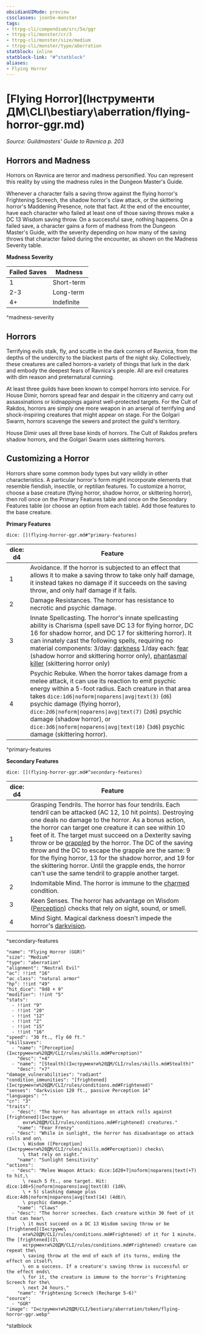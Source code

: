 ```yaml
---
obsidianUIMode: preview
cssclasses: json5e-monster
tags:
- ttrpg-cli/compendium/src/5e/ggr
- ttrpg-cli/monster/cr/3
- ttrpg-cli/monster/size/medium
- ttrpg-cli/monster/type/aberration
statblock: inline
statblock-link: "#^statblock"
aliases:
- Flying Horror
---
```

# [Flying Horror](Інструменти ДМ\CLI\bestiary\aberration/flying-horror-ggr.md)
*Source: Guildmasters' Guide to Ravnica p. 203*  

## Horrors and Madness

Horrors on Ravnica are terror and madness personified. You can represent this reality by using the madness rules in the Dungeon Master's Guide.

Whenever a character fails a saving throw against the flying horror's Frightening Screech, the shadow horror's claw attack, or the skittering horror's Maddening Presence, note that fact. At the end of the encounter, have each character who failed at least one of those saving throws make a DC 13 Wisdom saving throw. On a successful save, nothing happens. On a failed save, a character gains a form of madness from the Dungeon Master's Guide, with the severity depending on how many of the saving throws that character failed during the encounter, as shown on the Madness Severity table.

**Madness Severity**

| Failed Saves | Madness |
|--------------|---------|
| 1 | Short-term |
| 2-3 | Long-term |
| 4+ | Indefinite |
^madness-severity

## Horrors

Terrifying evils stalk, fly, and scuttle in the dark corners of Ravnica, from the depths of the undercity to the blackest parts of the night sky. Collectively, these creatures are called horrors-a variety of things that lurk in the dark and embody the deepest fears of Ravnica's people. All are evil creatures with dim reason and preternatural cunning.

At least three guilds have been known to compel horrors into service. For House Dimir, horrors spread fear and despair in the citizenry and carry out assassinations or kidnappings against well-protected targets. For the Cult of Rakdos, horrors are simply one more weapon in an arsenal of terrifying and shock-inspiring creatures that might appear on stage. For the Golgari Swarm, horrors scavenge the sewers and protect the guild's territory.

House Dimir uses all three base kinds of horrors. The Cult of Rakdos prefers shadow horrors, and the Golgari Swarm uses skittering horrors.

## Customizing a Horror

Horrors share some common body types but vary wildly in other characteristics. A particular horror's form might incorporate elements that resemble fiendish, insectile, or reptilian features. To customize a horror, choose a base creature (flying horror, shadow horror, or skittering horror), then roll once on the Primary Features table and once on the Secondary Features table (or choose an option from each table). Add those features to the base creature.


**Primary Features**

`dice: [](flying-horror-ggr.md#^primary-features)`

| dice: d4 | Feature |
|----------|---------|
| 1 | Avoidance. If the horror is subjected to an effect that allows it to make a saving throw to take only half damage, it instead takes no damage if it succeeds on the saving throw, and only half damage if it fails. |
| 2 | Damage Resistances. The horror has resistance to necrotic and psychic damage. |
| 3 | Innate Spellcasting. The horror's innate spellcasting ability is Charisma (spell save DC 13 for flying horror, DC 16 for shadow horror, and DC 17 for skittering horror). It can innately cast the following spells, requiring no material components: 3/day: [darkness](Інструменти%20ДМ/CLI/spells/darkness-xphb.md) 1/day each: [fear](Інструменти%20ДМ/CLI/spells/fear-xphb.md) (shadow horror and skittering horror only), [phantasmal killer](Інструменти%20ДМ/CLI/spells/phantasmal-killer-xphb.md) (skittering horror only) |
| 4 | Psychic Rebuke. When the horror takes damage from a melee attack, it can use its reaction to emit psychic energy within a 5-foot radius. Each creature in that area takes `dice:1d6\|noform\|noparens\|avg\|text(3)` (`d6`) psychic damage (flying horror), `dice:2d6\|noform\|noparens\|avg\|text(7)` (`2d6`) psychic damage (shadow horror), or `dice:3d6\|noform\|noparens\|avg\|text(10)` (`3d6`) psychic damage (skittering horror). |
^primary-features

**Secondary Features**

`dice: [](flying-horror-ggr.md#^secondary-features)`

| dice: d4 | Feature |
|----------|---------|
| 1 | Grasping Tendrils. The horror has four tendrils. Each tendril can be attacked (AC 12, 10 hit points). Destroying one deals no damage to the horror. As a bonus action, the horror can target one creature it can see within 10 feet of it. The target must succeed on a Dexterity saving throw or be [grappled](Інструменти%20ДМ/CLI/rules/conditions.md#Grappled) by the horror. The DC of the saving throw and the DC to escape the grapple are the same: 9 for the flying horror, 13 for the shadow horror, and 19 for the skittering horror. Until the grapple ends, the horror can't use the same tendril to grapple another target. |
| 2 | Indomitable Mind. The horror is immune to the [charmed](Інструменти%20ДМ/CLI/rules/conditions.md#Charmed) condition. |
| 3 | Keen Senses. The horror has advantage on Wisdom ([Perception](Інструменти%20ДМ/CLI/rules/skills.md#Perception)) checks that rely on sight, sound, or smell. |
| 4 | Mind Sight. Magical darkness doesn't impede the horror's [darkvision](Інструменти%20ДМ/CLI/rules/senses.md#Darkvision). |
^secondary-features

```statblock
"name": "Flying Horror (GGR)"
"size": "Medium"
"type": "aberration"
"alignment": "Neutral Evil"
"ac": !!int "16"
"ac_class": "natural armor"
"hp": !!int "49"
"hit_dice": "9d8 + 9"
"modifier": !!int "5"
"stats":
  - !!int "9"
  - !!int "20"
  - !!int "12"
  - !!int "2"
  - !!int "15"
  - !!int "16"
"speed": "30 ft., fly 60 ft."
"skillsaves":
  - "name": "[Perception](Інструменти%20ДМ/CLI/rules/skills.md#Perception)"
    "desc": "+4"
  - "name": "[Stealth](Інструменти%20ДМ/CLI/rules/skills.md#Stealth)"
    "desc": "+7"
"damage_vulnerabilities": "radiant"
"condition_immunities": "[frightened](Інструменти%20ДМ/CLI/rules/conditions.md#Frightened)"
"senses": "darkvision 120 ft., passive Perception 14"
"languages": ""
"cr": "3"
"traits":
  - "desc": "The horror has advantage on attack rolls against [frightened](Інструм\
      енти%20ДМ/CLI/rules/conditions.md#Frightened) creatures."
    "name": "Fear Frenzy"
  - "desc": "While in sunlight, the horror has disadvantage on attack rolls and on\
      \ Wisdom ([Perception](Інструменти%20ДМ/CLI/rules/skills.md#Perception)) checks\
      \ that rely on sight."
    "name": "Sunlight Sensitivity"
"actions":
  - "desc": "Melee Weapon Attack: dice:1d20+7|noform|noparens|text(+7) to hit,\
      \ reach 5 ft., one target. Hit: dice:1d6+5|noform|noparens|avg|text(8) (1d6\
      \ + 5) slashing damage plus dice:4d6|noform|noparens|avg|text(14) (4d6)\
      \ psychic damage."
    "name": "Claws"
  - "desc": "The horror screeches. Each creature within 30 feet of it that can hear\
      \ it must succeed on a DC 13 Wisdom saving throw or be [frightened](Інструме\
      нти%20ДМ/CLI/rules/conditions.md#Frightened) of it for 1 minute. The [frightened](І\
      нструменти%20ДМ/CLI/rules/conditions.md#Frightened) creature can repeat the\
      \ saving throw at the end of each of its turns, ending the effect on itself\
      \ on a success. If a creature's saving throw is successful or the effect ends\
      \ for it, the creature is immune to the horror's Frightening Screech for the\
      \ next 24 hours."
    "name": "Frightening Screech (Recharge 5-6)"
"source":
  - "GGR"
"image": "Інструменти%20ДМ/CLI/bestiary/aberration/token/flying-horror-ggr.webp"
```
^statblock
